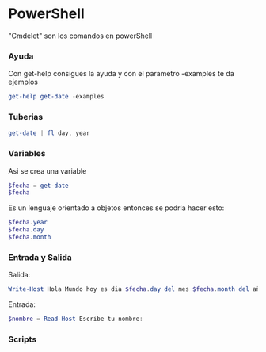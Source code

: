 # PowerShell

"Cmdelet" son los comandos en powerShell 


### Ayuda
Con get-help consigues la ayuda y con el parametro
-examples te da ejemplos

```powershell
get-help get-date -examples
```

### Tuberias

```powershell
get-date | fl day, year
```

### Variables

Asi se crea una variable
```powershell
$fecha = get-date
$fecha
```



Es un lenguaje orientado a objetos entonces se podria hacer esto:
```powershell
$fecha.year
$fecha.day
$fecha.month
```


### Entrada y Salida

Salida:
```powershell
Write-Host Hola Mundo hoy es dia $fecha.day del mes $fecha.month del año $fecha.year
```


Entrada:
```powershell
$nombre = Read-Host Escribe tu nombre:
```

### Scripts

